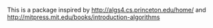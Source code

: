 This is a package inspired by
http://algs4.cs.princeton.edu/home/ 
and 
http://mitpress.mit.edu/books/introduction-algorithms

